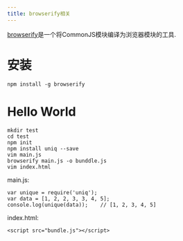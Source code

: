 ```yaml
---
title: browserify相关
---
```


[browserify][1]是一个将CommonJS模块编译为浏览器模块的工具.

# 安装

```
npm install -g browserify
```

# Hello World

```
mkdir test
cd test
npm init
npm install uniq --save
vim main.js
browserify main.js -o bunddle.js
vim index.html
```

main.js:

```
var unique = require('uniq');
var data = [1, 2, 2, 3, 3, 4, 5];
console.log(unique(data));    // [1, 2, 3, 4, 5]
```

index.html:

```
<script src="bundle.js"></script>
```

[1]: http://browserify.org/
